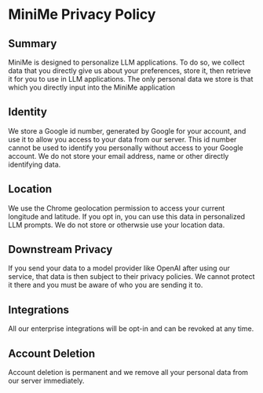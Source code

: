 # MiniMe Privacy Policy

## Summary
MiniMe is designed to personalize LLM applications. To do so, we collect data that you directly give us about your preferences, store it, then retrieve it for you to use in LLM applications. The only personal data we store is that which you directly input into the MiniMe application

## Identity
We store a Google id number, generated by Google for your account, and use it to allow you access to your data from our server. This id number cannot be used to identify you personally without access to your Google account. We do not store your email address, name or other directly identifying data.

## Location
We use the Chrome geolocation permission to access your current longitude and latitude. If you opt in, you can use this data in personalized LLM prompts. We do not store or otherwsie use your location data.

## Downstream Privacy
If you send your data to a model provider like OpenAI after using our service, that data is then subject to their privacy policies. We cannot protect it there and you must be aware of who you are sending it to.

## Integrations
All our enterprise integrations will be opt-in and can be revoked at any time.

## Account Deletion
Account deletion is permanent and we remove all your personal data from our server immediately.
